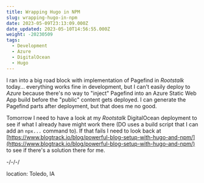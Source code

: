 ```yaml
---
title: Wrapping Hugo in NPM
slug: wrapping-hugo-in-npm
date: 2023-05-09T23:13:09.000Z
date_updated: 2023-05-10T14:56:55.000Z
weight: -20230509
tags:
  - Development
  - Azure
  - DigitalOcean
  - Hugo
---
```


I ran into a big road block with implementation of Pagefind in *Rootstalk* today... everything works fine in development, but I can't easily deploy to *Azure* because there's no way to "inject" Pagefind into an Azure Static Web App build before the "public" content gets deployed.  I can generate the Pagefind parts after deployment, but that does me no good.

Tomorrow I need to have a look at my *Rootstalk* DigitalOcean deployment to see if what I already have might work there (DO uses a build script that I can add an `npx...` command to).  If that fails I need to look back at [https://www.blogtrack.io/blog/powerful-blog-setup-with-hugo-and-npm/](https://www.blogtrack.io/blog/powerful-blog-setup-with-hugo-and-npm/) to see if there's a solution there for me.

-/-/-/

location: Toledo, IA
